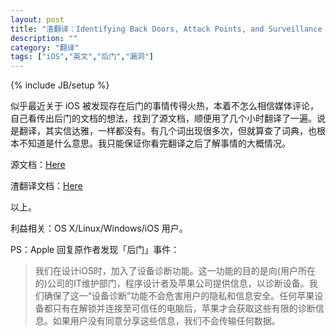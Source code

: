 ```yaml
---
layout: post
title: "渣翻译：Identifying Back Doors, Attack Points, and Surveillance Mechanisms in iOS Devices"
description: ""
category: "翻译"
tags: ["iOS","英文","后门","漏洞"]
---
```

{% include JB/setup %}

似乎最近关于 iOS 被发现存在后门的事情传得火热，本着不怎么相信媒体评论，自己看传出后门的文档的想法，找到了源文档，顺便用了几个小时翻译了一遍。说是翻译，其实信达雅，一样都没有。有几个词出现很多次，但就算查了词典，也根本不知道是什么意思。我只能保证你看完翻译之后了解事情的大概情况。

源文档：[Here](http://www.zdziarski.com/blog/wp-content/uploads/2014/07/iOS_Backdoors_Attack_Points_Surveillance_Mechanisms_Moved.pdf)

渣翻译文档：[Here](/docs/iOS_backdoor.pdf)

以上。

利益相关：OS X/Linux/Windows/iOS 用户。

PS：Apple 回复原作者发现「后门」事件：

> 我们在设计iOS时，加入了设备诊断功能。这一功能的目的是向(用户所在的)公司的IT维护部门，程序设计者及苹果公司提供信息，以诊断设备。我们确保了这一“设备诊断”功能不会危害用户的隐私和信息安全。任何苹果设备都只有在解锁并连接至可信任的电脑后，苹果才会获取这些有限的诊断信息。如果用户没有同意分享这些信息，我们不会传输任何数据。